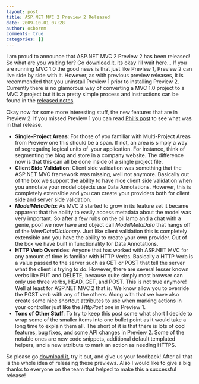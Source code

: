 ```yaml
---
layout: post
title: ASP.NET MVC 2 Preview 2 Released
date: 2009-10-01 07:28
author: osbornm
comments: true
categories: []
---
```


I am proud to announce that ASP.NET MVC 2 Preview 2 has been released! So what are you waiting for? Go <a target="_blank" href="http://go.microsoft.com/fwlink/?LinkID=154414">download it</a>, its okay I’ll wait here… If you are running MVC 1.0 the good news is that just like Preview 1, Preview 2 can live side by side with it. However, as with previous preview releases, it is recommended that you uninstall Preview 1 prior to installing Preview 2. Currently there is no glamorous way of converting a MVC 1.0 project to a MVC 2 project but it is a pretty simple process and instructions can be found in the <a target="_blank" href="http://go.microsoft.com/fwlink/?LinkID=157066">released notes</a>.</p>
<p>Okay now for some more interesting stuff, the new features that are in Preview 2. If you missed Preview 1 you can read <a target="_blank" href="http://haacked.com/archive/2009/07/30/asp.net-mvc-released.aspx">Phil’s post</a> to see what was in that release.

<ul>
    <li><strong>Single-Project Areas</strong>: For those of you familiar with Multi-Project Areas from Preview one this should be a span. If not, an area is simply a way of segregating logical units of  your application. For instance, think of segmenting the blog and store in a company website. The difference now is that this can all be done inside of a single project file.</li>
    <li><strong>Client Side Validation</strong>: Client side validation was something that the ASP.NET MVC framework was missing, well not anymore. Basically out of the box we support the ability to have nice client side validation when you annotate your model objects use Data Annotations. However, this is completely extensible and you can create your providers both for client side and server side validation.</li>
    <li><strong><em>ModelMetaData</em></strong>: As MVC 2 started to grow in its feature set it became apparent that the ability to easily access metadata about the model was very important. So after a few rubs on the oil lamp and a chat with a genie, poof we now have and object call <em>ModelMetaData</em> that hangs off of the <em>ViewDataDictionary</em>. Just like client validation this is completely extensible and you have the ability to create your own provider. Out of the box we have built in functionality for Data Annotations. </li>
    <li><strong>HTTP Verb Overrides</strong>: Anyone that has worked with ASP.NET MVC for any amount of time is familiar with HTTP Verbs. Basically a HTTP Verb is a value passed to the server such as GET or POST that tell the server what the client is trying to do. However, there are several lesser known verbs like PUT and DELETE, because quite simply most browser can only use three verbs, HEAD, GET, and POST. This is not true anymore! Well at least for ASP.NET MVC 2 that is. We know allow you to override the POST verb with any of the others. Along with that we have also create some nice shortcut attributes to use when marking actions in your controller just like the <em>HttpPost</em> one in Preview 1.</li>
    <li><strong>Tons of Other Stuff</strong>: To try to keep this post some what short I decide to wrap some of the smaller items into one bullet point as it would take a long time to explain them all. The short of it is that there is lots of cool features, bug fixes, and some API changes in Preview 2. Some of the notable ones are new code snippets, additional default templated helpers, and a new attribute to mark an action as needing HTTPS.</li>
</ul>

So please go <a target="_blank" href="http://go.microsoft.com/fwlink/?LinkID=154414">download it</a>, try it out, and give us your feedback! After all that is the whole idea of releasing these previews. Also I would like to give a big thanks to everyone on the team that helped to make this a successful release!
